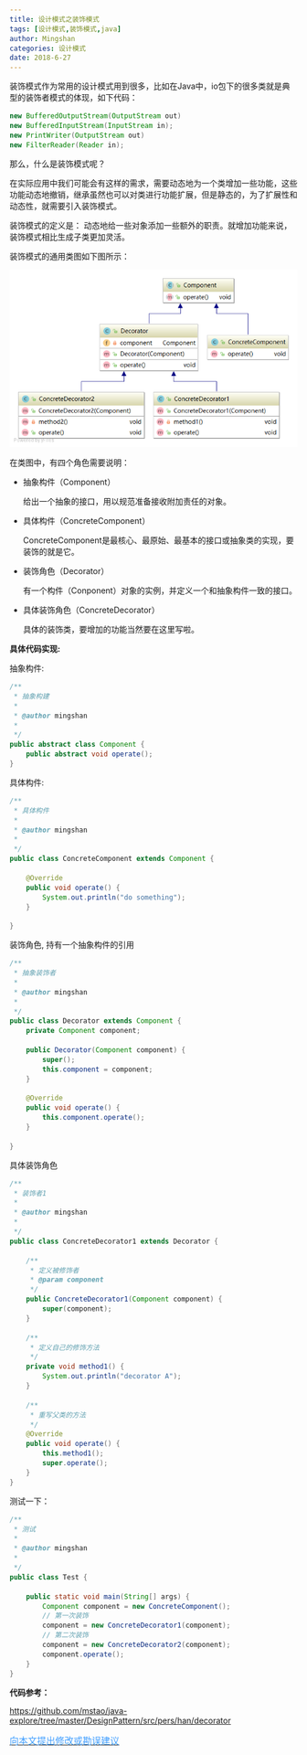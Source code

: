 ```yaml
---
title: 设计模式之装饰模式
tags: [设计模式,装饰模式,java]
author: Mingshan
categories: 设计模式
date: 2018-6-27
---
```


装饰模式作为常用的设计模式用到很多，比如在Java中，io包下的很多类就是典型的装饰者模式的体现，如下代码：

<!-- more -->

```Java
new BufferedOutputStream(OutputStream out)
new BufferedInputStream(InputStream in);
new PrintWriter(OutputStream out)
new FilterReader(Reader in);
```
那么，什么是装饰模式呢？

在实际应用中我们可能会有这样的需求，需要动态地为一个类增加一些功能，这些功能动态地撤销，继承虽然也可以对类进行功能扩展，但是静态的，为了扩展性和动态性，就需要引入装饰模式。


装饰模式的定义是： 动态地给一些对象添加一些额外的职责。就增加功能来说，装饰模式相比生成子类更加灵活。

装饰模式的通用类图如下图所示：

![image](/images/decorator.png)

在类图中，有四个角色需要说明：

- 抽象构件（Component） 

    给出一个抽象的接口，用以规范准备接收附加责任的对象。
    
- 具体构件（ConcreteComponent） 

    ConcreteComponent是最核心、最原始、最基本的接口或抽象类的实现，要装饰的就是它。
    
- 装饰角色（Decorator） 

    有一个构件（Conponent）对象的实例，并定义一个和抽象构件一致的接口。

- 具体装饰角色（ConcreteDecorator） 

    具体的装饰类，要增加的功能当然要在这里写啦。


**具体代码实现:**

抽象构件:

```Java
/**
 * 抽象构建
 * 
 * @author mingshan
 *
 */
public abstract class Component {
    public abstract void operate();
}

```

具体构件:

```Java
/**
 * 具体构件
 * 
 * @author mingshan
 *
 */
public class ConcreteComponent extends Component {

    @Override
    public void operate() {
        System.out.println("do something");
    }

}

```

装饰角色, 持有一个抽象构件的引用

```Java
/**
 * 抽象装饰者
 * 
 * @author mingshan
 *
 */
public class Decorator extends Component {
    private Component component;

    public Decorator(Component component) {
        super();
        this.component = component;
    }

    @Override
    public void operate() {
        this.component.operate();
    }

}

```


具体装饰角色

```Java
/**
 * 装饰者1
 * 
 * @author mingshan
 *
 */
public class ConcreteDecorator1 extends Decorator {

    /**
     * 定义被修饰者
     * @param component
     */
    public ConcreteDecorator1(Component component) {
        super(component);
    }

    /**
     * 定义自己的修饰方法
     */
    private void method1() {
        System.out.println("decorator A");
    }

    /**
     * 重写父类的方法
     */
    @Override
    public void operate() {
        this.method1();
        super.operate();
    }
}

```

测试一下：

```Java
/**
 * 测试
 * 
 * @author mingshan
 *
 */
public class Test {

    public static void main(String[] args) {
        Component component = new ConcreteComponent();
        // 第一次装饰
        component = new ConcreteDecorator1(component);
        // 第二次装饰
        component = new ConcreteDecorator2(component);
        component.operate();
    }
}

```

**代码参考：**

https://github.com/mstao/java-explore/tree/master/DesignPattern/src/pers/han/decorator


[<font size=3 color="#409EFF">向本文提出修改或勘误建议</font>](https://github.com/mstao/mstao.github.io/blob/hexo/source/_posts/design-pattern-decorator.md)